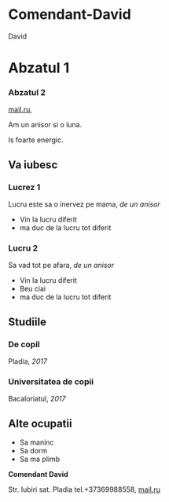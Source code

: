 # Comendant-David
David
<!DOCTYPE html>
<html>
      <head>
         <meta charset="UTF-8">
           <link rel="stylesheet" href="style.css">
           <title>Ma numesc David</title>
       </head>
       <body>
           <div id="header">
               <h1>Abzatul 1</h1>
               <h3>Abzatul 2</h3>
               <p>
                   <a href="bubusu@mail.ru">mail.ru</a>,
               </p>
           </div>
           <div id="main">
               <p>Am un anisor si o luna.</p>
               <p>Is foarte energic.</p>
               <section>
                   <h2>Va iubesc</h2>
                   <div>
                       <h3>Lucrez 1</h3>
                       <p>Lucru este sa o inervez pe mama, <i>de un anisor</i></p>
                       <ul>
                           <li>Vin la lucru diferit</li>
                           <li>ma duc de la lucru tot diferit</li>
                       </ul>
                   </div>
                   <div>
                       <h3>Lucru 2</h3>
                       <p>Sa vad tot pe afara, <i>de un anisor</i></p>
                       <ul>
                           <li>Vin la lucru diferit</li>
                           <li>Beu ciai</li>
                           <li>ma duc de la lucru tot diferit</li>
                       </ul>
                   </div>
               </section>
               <section>
                   <h2>Studiile</h2>
                   <div>
                       <h3>De copil</h3>
                       <p>Pladia, <i>2017</i></p>
                   </div>
                   <div>
                       <h3>Universitatea de copii</h3>
                       <p>Bacaloriatul, <i>2017</i></p>
                   </div>
               </section> 
               <section>
                   <h2>Alte ocupatii</h2>
                   <ul>
                       <li>Sa maninc</li>
                       <li>Sa dorm</li>
                       <li>Sa ma plimb</li>
                   </ul>
               </section>
           </div>
           <div id="footer">
               <p><b>Comendant David</b></p>
               <p>Str. Iubiri sat. Pladia tel.+37369988558, <a href="bubusu@mail.ru">mail.ru</a></p>
           </div>
       </body>
   </html>
